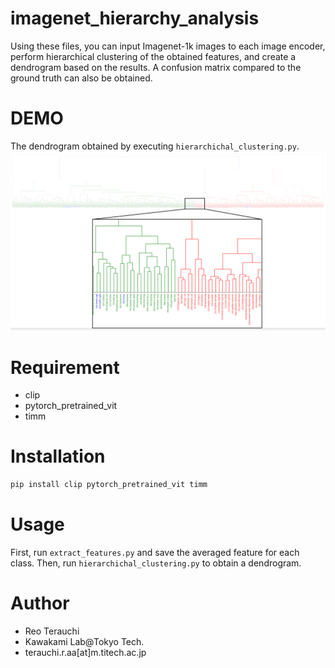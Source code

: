# imagenet_hierarchy_analysis
Using these files, you can input Imagenet-1k images to each image encoder, perform hierarchical clustering of the obtained features, and create a dendrogram based on the results.
A confusion matrix compared to the ground truth can also be obtained. 

# DEMO
The dendrogram obtained by executing `hierarchichal_clustering.py`.
 ![dengra](dengra.png)
 
# Requirement
 
* clip
* pytorch_pretrained_vit
* timm
 
# Installation
  
```bash
pip install clip pytorch_pretrained_vit timm
```
 
# Usage
 
First, run `extract_features.py` and save the averaged feature for each class.
Then, run `hierarchichal_clustering.py` to obtain a dendrogram.
 
 
# Author
  
* Reo Terauchi
* Kawakami Lab@Tokyo Tech.
* terauchi.r.aa[at]m.titech.ac.jp
